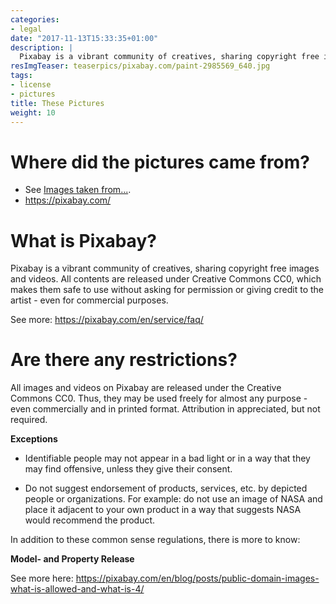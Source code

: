 ```yaml
---
categories:
- legal
date: "2017-11-13T15:33:35+01:00"
description: |
  Pixabay is a vibrant community of creatives, sharing copyright free images and videos. All contents are released under Creative Commons CC0, which makes them safe to use without asking for permission or giving credit to the artist - even for commercial purposes.
resImgTeaser: teaserpics/pixabay.com/paint-2985569_640.jpg
tags:
- license
- pictures
title: These Pictures
weight: 10
---
```



# Where did the pictures came from?

* See [Images taken from...](../hugo-theme-w3css-basic/images-taken-from/).
* https://pixabay.com/


# What is Pixabay?

Pixabay is a vibrant community of creatives, sharing copyright free
images and videos. All contents are released under Creative Commons
CC0, which makes them safe to use without asking for permission or
giving credit to the artist - even for commercial purposes.

See more: https://pixabay.com/en/service/faq/


# Are there any restrictions?

All images and videos on Pixabay are released under the Creative
Commons CC0. Thus, they may be used freely for almost any purpose -
even commercially and in printed format. Attribution in appreciated,
but not required.

**Exceptions**

* Identifiable people may not appear in a bad light or in a way that
  they may find offensive, unless they give their consent.

* Do not suggest endorsement of products, services, etc. by depicted
  people or organizations. For example: do not use an image of NASA and
  place it adjacent to your own product in a way that suggests NASA
  would recommend the product.

In addition to these common sense regulations, there is more to know:

**Model- and Property Release**

See more here: https://pixabay.com/en/blog/posts/public-domain-images-what-is-allowed-and-what-is-4/

